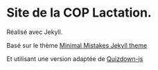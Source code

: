 # Site de la COP Lactation.


Réalisé avec Jekyll.

Basé sur le thème [Minimal Mistakes Jekyll theme](https://mmistakes.github.io/minimal-mistakes/)

Et utilisant une version adaptée de [Quizdown-js](https://github.com/bonartm/quizdown-js)
